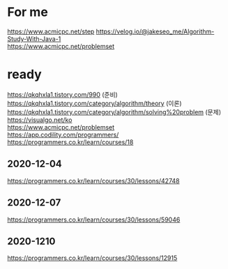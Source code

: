 # For me
https://www.acmicpc.net/step
https://velog.io/@jakeseo_me/Algorithm-Study-With-Java-1  
https://www.acmicpc.net/problemset
# ready
https://qkqhxla1.tistory.com/990  (준비)  
https://qkqhxla1.tistory.com/category/algorithm/theory  (이론)
https://qkqhxla1.tistory.com/category/algorithm/solving%20problem  (문제)  
https://visualgo.net/ko  
https://www.acmicpc.net/problemset
https://app.codility.com/programmers/  
https://programmers.co.kr/learn/courses/18  
  
  
## 2020-12-04
https://programmers.co.kr/learn/courses/30/lessons/42748
## 2020-12-07
https://programmers.co.kr/learn/courses/30/lessons/59046
## 2020-1210
https://programmers.co.kr/learn/courses/30/lessons/12915

